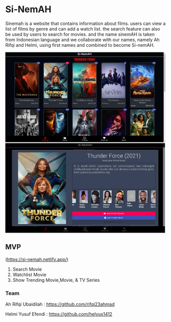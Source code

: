 # **Si-NemAH**

Sinemah is a website that contains information about films.
users can view a list of films by genre and can add a watch list. the search feature can also be used by users to search for movies. and the name sinemAH is taken from Indonesian language and we collaborate with our names, namely Ah Rifqi and Helmi, using first names and combined to become Si-nemAH.

<img src="./public/homepage.jpg">
<img src="./public/modal.jpg">

## MVP
(https://si-nemah.netlify.app/)
1. Search Movie
2. Watchlist Movie
3. Show Trending Movie,Movie, & TV Series

### Team
Ah Rifqi Ubaidilah : https://github.com/rifqi23ahmad

Helmi Yusuf Efendi : https://github.com/helyus1412

